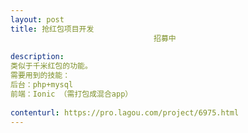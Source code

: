 ```yaml
---                
layout: post       
title: 抢红包项目开发
                                招募中
           
description: 
类似于千米红包的功能。
需要用到的技能：
后台：php+mysql
前端：Ionic （需打包成混合app）
     
contenturl: https://pro.lagou.com/project/6975.html      
---                 
```


